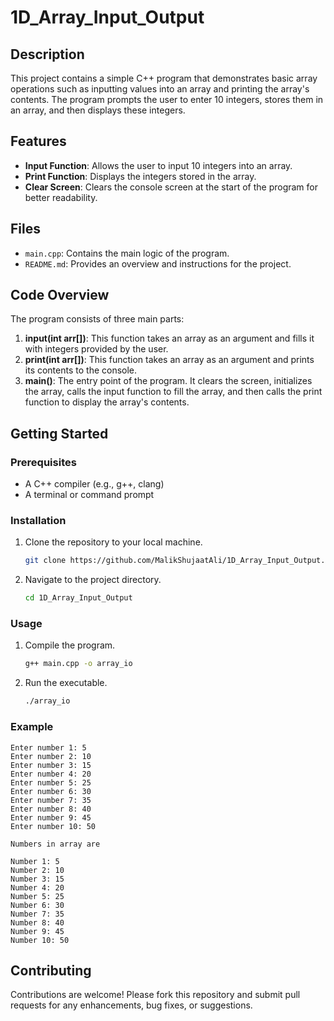 # 1D_Array_Input_Output

## Description
This project contains a simple C++ program that demonstrates basic array operations such as inputting values into an array and printing the array's contents. The program prompts the user to enter 10 integers, stores them in an array, and then displays these integers.

## Features
- **Input Function**: Allows the user to input 10 integers into an array.
- **Print Function**: Displays the integers stored in the array.
- **Clear Screen**: Clears the console screen at the start of the program for better readability.

## Files
- `main.cpp`: Contains the main logic of the program.
- `README.md`: Provides an overview and instructions for the project.

## Code Overview
The program consists of three main parts:
1. **input(int arr[])**: This function takes an array as an argument and fills it with integers provided by the user.
2. **print(int arr[])**: This function takes an array as an argument and prints its contents to the console.
3. **main()**: The entry point of the program. It clears the screen, initializes the array, calls the input function to fill the array, and then calls the print function to display the array's contents.

## Getting Started

### Prerequisites
- A C++ compiler (e.g., g++, clang)
- A terminal or command prompt

### Installation
1. Clone the repository to your local machine.
    ```sh
    git clone https://github.com/MalikShujaatAli/1D_Array_Input_Output.git
    ```
2. Navigate to the project directory.
    ```sh
    cd 1D_Array_Input_Output
    ```

### Usage
1. Compile the program.
    ```sh
    g++ main.cpp -o array_io
    ```
2. Run the executable.
    ```sh
    ./array_io
    ```

### Example
```
Enter number 1: 5
Enter number 2: 10
Enter number 3: 15
Enter number 4: 20
Enter number 5: 25
Enter number 6: 30
Enter number 7: 35
Enter number 8: 40
Enter number 9: 45
Enter number 10: 50

Numbers in array are

Number 1: 5
Number 2: 10
Number 3: 15
Number 4: 20
Number 5: 25
Number 6: 30
Number 7: 35
Number 8: 40
Number 9: 45
Number 10: 50
```

## Contributing
Contributions are welcome! Please fork this repository and submit pull requests for any enhancements, bug fixes, or suggestions.
